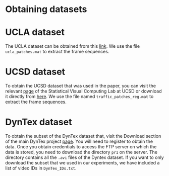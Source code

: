 # Obtaining datasets

# UCLA dataset
The UCLA dataset can be obtained from this [link](https://drive.google.com/file/d/0BxMIVlhgRmcbN3pRa0dyaHpHV1E/view?usp=sharing). We use the file `ucla_patches.mat` to extract the frame sequences.

# UCSD dataset
To obtain the UCSD dataset that was used in the paper, you can visit the relevant [page](http://www.svcl.ucsd.edu/projects/traffic/) of the Statistical Visual Computing Lab at UCSD or download it directly from [here](http://www.svcl.ucsd.edu/projects/traffic/db/trafficdb.tgz). We use the file named `traffic_patches_reg.mat` to extract the frame sequences.

# DynTex dataset
To obtain the subset of the DynTex dataset that, visit the Download section of the main DynTex project [page](http://dyntex.univ-lr.fr/index.html). You will need to register to obtain the data. Once you obtain credentials to access the FTP server on which the data is stored, you need to download the directory `pr1` on the server. The directory contains all the `.avi` files of the Dyntex dataset. If you want to only download the subset that we used in our experiments, we have included a list of video IDs in `DynTex_IDs.txt`.
